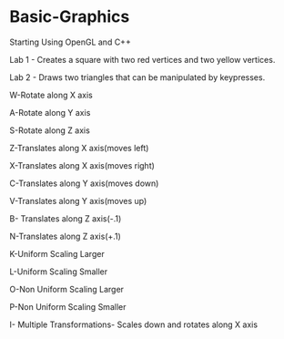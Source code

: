 # Basic-Graphics
Starting Using OpenGL and C++

Lab 1 - Creates a square with two red vertices and two yellow vertices. 


Lab 2 - Draws two triangles that can be manipulated by keypresses.

W-Rotate along X axis

A-Rotate along Y axis

S-Rotate along Z axis

Z-Translates along X axis(moves left)

X-Translates along X axis(moves right)

C-Translates along Y axis(moves down)

V-Translates along Y axis(moves up)

B- Translates along Z axis(-.1)

N-Translates along Z axis(+.1)

K-Uniform Scaling Larger

L-Uniform Scaling Smaller

O-Non Uniform Scaling Larger

P-Non Uniform Scaling Smaller

I- Multiple Transformations- Scales down and rotates along X axis

